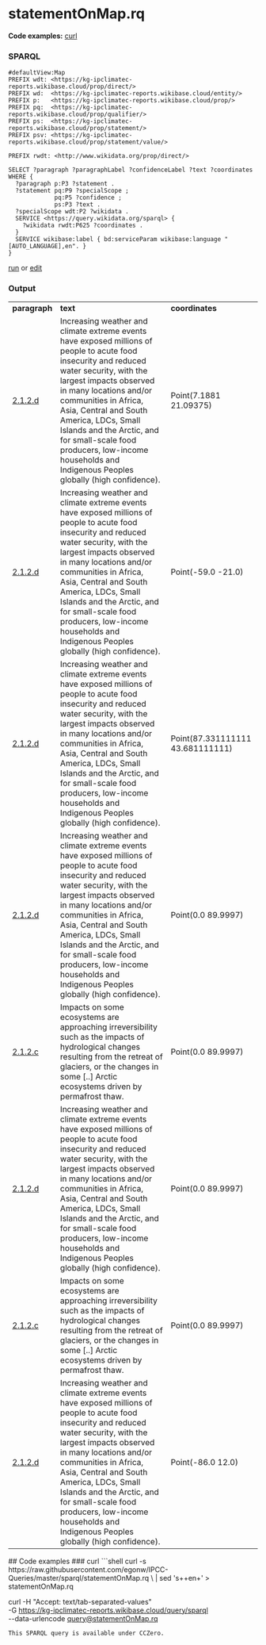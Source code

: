 # statementOnMap.rq
**Code examples:** [curl](#curl)
### SPARQL
```sparql
#defaultView:Map
PREFIX wdt: <https://kg-ipclimatec-reports.wikibase.cloud/prop/direct/>
PREFIX wd:  <https://kg-ipclimatec-reports.wikibase.cloud/entity/>
PREFIX p:   <https://kg-ipclimatec-reports.wikibase.cloud/prop/>
PREFIX pq:  <https://kg-ipclimatec-reports.wikibase.cloud/prop/qualifier/>
PREFIX ps:  <https://kg-ipclimatec-reports.wikibase.cloud/prop/statement/>
PREFIX psv: <https://kg-ipclimatec-reports.wikibase.cloud/prop/statement/value/>

PREFIX rwdt: <http://www.wikidata.org/prop/direct/>

SELECT ?paragraph ?paragraphLabel ?confidenceLabel ?text ?coordinates WHERE {
  ?paragraph p:P3 ?statement .
  ?statement pq:P9 ?specialScope ;
             pq:P5 ?confidence ;
             ps:P3 ?text .
  ?specialScope wdt:P2 ?wikidata .
  SERVICE <https://query.wikidata.org/sparql> {
    ?wikidata rwdt:P625 ?coordinates .
  }
  SERVICE wikibase:label { bd:serviceParam wikibase:language "[AUTO_LANGUAGE],en". }
}
```
[run](https://kg-ipclimatec-reports.wikibase.cloud/query/embed.html#%23defaultView%3AMap%0APREFIX%20wdt%3A%20%3Chttps%3A%2F%2Fkg-ipclimatec-reports.wikibase.cloud%2Fprop%2Fdirect%2F%3E%0APREFIX%20wd%3A%20%20%3Chttps%3A%2F%2Fkg-ipclimatec-reports.wikibase.cloud%2Fentity%2F%3E%0APREFIX%20p%3A%20%20%20%3Chttps%3A%2F%2Fkg-ipclimatec-reports.wikibase.cloud%2Fprop%2F%3E%0APREFIX%20pq%3A%20%20%3Chttps%3A%2F%2Fkg-ipclimatec-reports.wikibase.cloud%2Fprop%2Fqualifier%2F%3E%0APREFIX%20ps%3A%20%20%3Chttps%3A%2F%2Fkg-ipclimatec-reports.wikibase.cloud%2Fprop%2Fstatement%2F%3E%0APREFIX%20psv%3A%20%3Chttps%3A%2F%2Fkg-ipclimatec-reports.wikibase.cloud%2Fprop%2Fstatement%2Fvalue%2F%3E%0A%0APREFIX%20rwdt%3A%20%3Chttp%3A%2F%2Fwww.wikidata.org%2Fprop%2Fdirect%2F%3E%0A%0ASELECT%20%3Fparagraph%20%3FparagraphLabel%20%3FconfidenceLabel%20%3Ftext%20%3Fcoordinates%20WHERE%20%7B%0A%20%20%3Fparagraph%20p%3AP3%20%3Fstatement%20.%0A%20%20%3Fstatement%20pq%3AP9%20%3FspecialScope%20%3B%0A%20%20%20%20%20%20%20%20%20%20%20%20%20pq%3AP5%20%3Fconfidence%20%3B%0A%20%20%20%20%20%20%20%20%20%20%20%20%20ps%3AP3%20%3Ftext%20.%0A%20%20%3FspecialScope%20wdt%3AP2%20%3Fwikidata%20.%0A%20%20SERVICE%20%3Chttps%3A%2F%2Fquery.wikidata.org%2Fsparql%3E%20%7B%0A%20%20%20%20%3Fwikidata%20rwdt%3AP625%20%3Fcoordinates%20.%0A%20%20%7D%0A%20%20SERVICE%20wikibase%3Alabel%20%7B%20bd%3AserviceParam%20wikibase%3Alanguage%20%22%5BAUTO_LANGUAGE%5D%2Cen%22.%20%7D%0A%7D%0A) or [edit](https://kg-ipclimatec-reports.wikibase.cloud/query/#%23defaultView%3AMap%0APREFIX%20wdt%3A%20%3Chttps%3A%2F%2Fkg-ipclimatec-reports.wikibase.cloud%2Fprop%2Fdirect%2F%3E%0APREFIX%20wd%3A%20%20%3Chttps%3A%2F%2Fkg-ipclimatec-reports.wikibase.cloud%2Fentity%2F%3E%0APREFIX%20p%3A%20%20%20%3Chttps%3A%2F%2Fkg-ipclimatec-reports.wikibase.cloud%2Fprop%2F%3E%0APREFIX%20pq%3A%20%20%3Chttps%3A%2F%2Fkg-ipclimatec-reports.wikibase.cloud%2Fprop%2Fqualifier%2F%3E%0APREFIX%20ps%3A%20%20%3Chttps%3A%2F%2Fkg-ipclimatec-reports.wikibase.cloud%2Fprop%2Fstatement%2F%3E%0APREFIX%20psv%3A%20%3Chttps%3A%2F%2Fkg-ipclimatec-reports.wikibase.cloud%2Fprop%2Fstatement%2Fvalue%2F%3E%0A%0APREFIX%20rwdt%3A%20%3Chttp%3A%2F%2Fwww.wikidata.org%2Fprop%2Fdirect%2F%3E%0A%0ASELECT%20%3Fparagraph%20%3FparagraphLabel%20%3FconfidenceLabel%20%3Ftext%20%3Fcoordinates%20WHERE%20%7B%0A%20%20%3Fparagraph%20p%3AP3%20%3Fstatement%20.%0A%20%20%3Fstatement%20pq%3AP9%20%3FspecialScope%20%3B%0A%20%20%20%20%20%20%20%20%20%20%20%20%20pq%3AP5%20%3Fconfidence%20%3B%0A%20%20%20%20%20%20%20%20%20%20%20%20%20ps%3AP3%20%3Ftext%20.%0A%20%20%3FspecialScope%20wdt%3AP2%20%3Fwikidata%20.%0A%20%20SERVICE%20%3Chttps%3A%2F%2Fquery.wikidata.org%2Fsparql%3E%20%7B%0A%20%20%20%20%3Fwikidata%20rwdt%3AP625%20%3Fcoordinates%20.%0A%20%20%7D%0A%20%20SERVICE%20wikibase%3Alabel%20%7B%20bd%3AserviceParam%20wikibase%3Alanguage%20%22%5BAUTO_LANGUAGE%5D%2Cen%22.%20%7D%0A%7D%0A)


### Output
<table>
  <tr>
    <td><b>paragraph</b></td>
    <td><b>text</b></td>
    <td><b>coordinates</b></td>
  </tr>
  <tr>
    <td><a href="https://kg-ipclimatec-reports.wikibase.cloud/entity/Q49">2.1.2.d</a></td>
    <td>Increasing weather and climate extreme events have exposed millions of people to acute food insecurity and reduced water security, with the largest impacts observed in many locations and/or communities in Africa, Asia, Central and South America, LDCs, Small Islands and the Arctic, and for small-scale food producers, low-income households and Indigenous Peoples globally (high confidence).</td>
    <td>Point(7.1881 21.09375)</td>
  </tr>
  <tr>
    <td><a href="https://kg-ipclimatec-reports.wikibase.cloud/entity/Q49">2.1.2.d</a></td>
    <td>Increasing weather and climate extreme events have exposed millions of people to acute food insecurity and reduced water security, with the largest impacts observed in many locations and/or communities in Africa, Asia, Central and South America, LDCs, Small Islands and the Arctic, and for small-scale food producers, low-income households and Indigenous Peoples globally (high confidence).</td>
    <td>Point(-59.0 -21.0)</td>
  </tr>
  <tr>
    <td><a href="https://kg-ipclimatec-reports.wikibase.cloud/entity/Q49">2.1.2.d</a></td>
    <td>Increasing weather and climate extreme events have exposed millions of people to acute food insecurity and reduced water security, with the largest impacts observed in many locations and/or communities in Africa, Asia, Central and South America, LDCs, Small Islands and the Arctic, and for small-scale food producers, low-income households and Indigenous Peoples globally (high confidence).</td>
    <td>Point(87.331111111 43.681111111)</td>
  </tr>
  <tr>
    <td><a href="https://kg-ipclimatec-reports.wikibase.cloud/entity/Q49">2.1.2.d</a></td>
    <td>Increasing weather and climate extreme events have exposed millions of people to acute food insecurity and reduced water security, with the largest impacts observed in many locations and/or communities in Africa, Asia, Central and South America, LDCs, Small Islands and the Arctic, and for small-scale food producers, low-income households and Indigenous Peoples globally (high confidence).</td>
    <td>Point(0.0 89.9997)</td>
  </tr>
  <tr>
    <td><a href="https://kg-ipclimatec-reports.wikibase.cloud/entity/Q31">2.1.2.c</a></td>
    <td>Impacts on some ecosystems are approaching irreversibility such as the impacts of hydrological changes resulting from the retreat of glaciers, or the changes in some [..] Arctic ecosystems driven by permafrost thaw.</td>
    <td>Point(0.0 89.9997)</td>
  </tr>
  <tr>
    <td><a href="https://kg-ipclimatec-reports.wikibase.cloud/entity/Q49">2.1.2.d</a></td>
    <td>Increasing weather and climate extreme events have exposed millions of people to acute food insecurity and reduced water security, with the largest impacts observed in many locations and/or communities in Africa, Asia, Central and South America, LDCs, Small Islands and the Arctic, and for small-scale food producers, low-income households and Indigenous Peoples globally (high confidence).</td>
    <td>Point(0.0 89.9997)</td>
  </tr>
  <tr>
    <td><a href="https://kg-ipclimatec-reports.wikibase.cloud/entity/Q31">2.1.2.c</a></td>
    <td>Impacts on some ecosystems are approaching irreversibility such as the impacts of hydrological changes resulting from the retreat of glaciers, or the changes in some [..] Arctic ecosystems driven by permafrost thaw.</td>
    <td>Point(0.0 89.9997)</td>
  </tr>
  <tr>
    <td><a href="https://kg-ipclimatec-reports.wikibase.cloud/entity/Q49">2.1.2.d</a></td>
    <td>Increasing weather and climate extreme events have exposed millions of people to acute food insecurity and reduced water security, with the largest impacts observed in many locations and/or communities in Africa, Asia, Central and South America, LDCs, Small Islands and the Arctic, and for small-scale food producers, low-income households and Indigenous Peoples globally (high confidence).</td>
    <td>Point(-86.0 12.0)</td>
  </tr>
</table>
## Code examples
### curl
```shell
curl -s https://raw.githubusercontent.com/egonw/IPCC-Queries/master/sparql/statementOnMap.rq \
  | sed 's+<lang/>+en+' > statementOnMap.rq

curl -H "Accept: text/tab-separated-values" \
  -G https://kg-ipclimatec-reports.wikibase.cloud/query/sparql \
  --data-urlencode query@statementOnMap.rq
```
This SPARQL query is available under CCZero.
